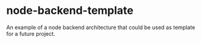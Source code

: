 # node-backend-template

An example of a node backend architecture that could be used as template for a future project.
